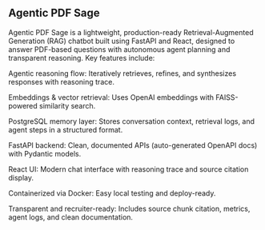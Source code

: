 ## Agentic PDF Sage

Agentic PDF Sage is a lightweight, production-ready Retrieval-Augmented Generation (RAG) chatbot built using FastAPI and React, designed to answer PDF-based questions with autonomous agent planning and transparent reasoning. Key features include:

Agentic reasoning flow: Iteratively retrieves, refines, and synthesizes responses with reasoning trace.

Embeddings & vector retrieval: Uses OpenAI embeddings with FAISS-powered similarity search.

PostgreSQL memory layer: Stores conversation context, retrieval logs, and agent steps in a structured format.

FastAPI backend: Clean, documented APIs (auto-generated OpenAPI docs) with Pydantic models.

React UI: Modern chat interface with reasoning trace and source citation display.

Containerized via Docker: Easy local testing and deploy-ready.

Transparent and recruiter-ready: Includes source chunk citation, metrics, agent logs, and clean documentation.